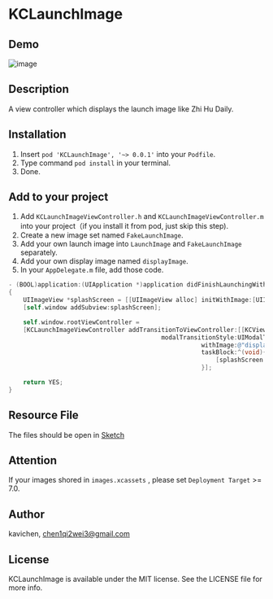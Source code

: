 KCLaunchImage
=======================================
## Demo
![image](http://gifzo.net/hbK40g4IK6.gif)

## Description

A view controller which displays the launch image like Zhi Hu Daily.

## Installation

1. Insert `pod 'KCLaunchImage', '~> 0.0.1'` into your `Podfile`.
2. Type command `pod install` in your terminal.
3. Done.

## Add to your project

1. Add `KCLaunchImageViewController.h` and `KCLaunchImageViewController.m` into your project（if you install it from pod, just skip this step).
2. Create a new image set named `FakeLaunchImage`.
3. Add your own launch image into `LaunchImage` and `FakeLaunchImage` separately.
4. Add your own display image named `displayImage`.
5. In your `AppDelegate.m` file, add those code.

```objective-c
- (BOOL)application:(UIApplication *)application didFinishLaunchingWithOptions:(NSDictionary *)launchOptions
{
    UIImageView *splashScreen = [[UIImageView alloc] initWithImage:[UIImage imageNamed:@"FakeLaunchImage"]];
    [self.window addSubview:splashScreen];

    self.window.rootViewController =
    [KCLaunchImageViewController addTransitionToViewController:[[KCViewController alloc] init]
                                          modalTransitionStyle:UIModalTransitionStyleCrossDissolve
                                                     withImage:@"displayImage" // your own display image
                                                     taskBlock:^(void){
                                                         [splashScreen removeFromSuperview];
                                                     }];

    return YES;
}
```

## Resource File

The files should be open in [Sketch](http://bohemiancoding.com/sketch/)

## Attention
If your images shored in `images.xcassets` , please set `Deployment Target` >= 7.0. 

## Author

kavichen, chen1qi2wei3@gmail.com

## License

KCLaunchImage is available under the MIT license. See the LICENSE file for more info.
